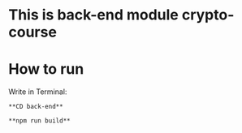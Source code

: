# This is back-end module crypto-course

# How to run

Write in Terminal: 

    **CD back-end**

    **npm run build**